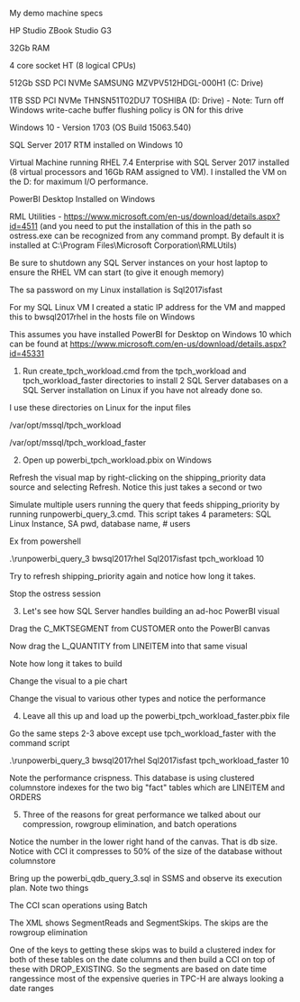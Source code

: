My demo machine specs

HP Studio ZBook Studio G3

32Gb RAM

4 core socket HT (8 logical CPUs)

512Gb SSD PCI NVMe SAMSUNG MZVPV512HDGL-000H1 (C: Drive) 

1TB SSD PCI NVMe THNSN51T02DU7 TOSHIBA (D: Drive) - Note: Turn off Windows write-cache buffer flushing policy is ON for this drive

Windows 10 - Version 1703 (OS Build 15063.540)

SQL Server 2017 RTM installed on Windows 10

Virtual Machine running RHEL 7.4 Enterprise with SQL Server 2017 installed (8 virtual processors and 16Gb RAM assigned to VM). I installed the VM on the D: for maximum I/O performance.

PowerBI Desktop Installed on Windows

RML Utilities - https://www.microsoft.com/en-us/download/details.aspx?id=4511 (and you need to put the installation of this in the path so ostress.exe can be recognized from any command prompt. By default it is installed at C:\Program Files\Microsoft Corporation\RMLUtils)

Be sure to shutdown any SQL Server instances on your host laptop to ensure the RHEL VM can start (to give it enough memory)

The sa password on my Linux installation is Sql2017isfast

For my SQL Linux VM I created a static IP address for the VM and mapped this to bwsql2017rhel in the hosts file on Windows

This assumes you have installed PowerBI for Desktop on Windows 10 which can be found at https://www.microsoft.com/en-us/download/details.aspx?id=45331

1. Run create_tpch_workload.cmd from the tpch_workload and tpch_workload_faster directories to install 2 SQL Server databases on a SQL Server installation on Linux if you have not already done so.

I use these directories on Linux for the input files

/var/opt/mssql/tpch_workload

/var/opt/mssql/tpch_workload_faster

2. Open up powerbi_tpch_workload.pbix on Windows

Refresh the visual map by right-clicking on the shipping_priority data source and selecting Refresh. Notice this just takes a second or two

Simulate multiple users running the query that feeds shipping_priority by running runpowerbi_query_3.cmd. This script takes 4 parameters: SQL Linux Instance, SA pwd, database name, # users

Ex from powershell

.\runpowerbi_query_3 bwsql2017rhel Sql2017isfast tpch_workload 10

Try to refresh shipping_priority again and notice how long it takes.

Stop the ostress session

3. Let's see how SQL Server handles building an ad-hoc PowerBI visual

Drag the C_MKTSEGMENT from CUSTOMER onto the PowerBI canvas

Now drag the L_QUANTITY from LINEITEM into that same visual

Note how long it takes to build

Change the visual to a pie chart

Change the visual to various other types and notice the performance

4. Leave all this up and load up the powerbi_tpch_workload_faster.pbix file

Go the same steps 2-3 above except use tpch_workload_faster with the command script

.\runpowerbi_query_3 bwsql2017rhel Sql2017isfast tpch_workload_faster 10

Note the performance crispness. This database is using clustered columnstore indexes for the two big "fact" tables which are LINEITEM and ORDERS

5. Three of the reasons for great performance we talked about our compression, rowgroup elimination, and batch operations

Notice the number in the lower right hand of the canvas. That is db size. Notice with CCI it compresses to 50%  of the size of the database without columnstore

Bring up the powerbi_qdb_query_3.sql in SSMS and observe its execution plan. Note two things

The CCI scan operations using Batch

The XML shows SegmentReads and SegmentSkips. The skips are the rowgroup elimination

One of the keys to getting these skips was to build a clustered index for both of these tables on the date columns and then build a CCI on top of these with DROP_EXISTING. So the segments are based on date time rangessince most of the expensive queries in TPC-H are always looking a date ranges